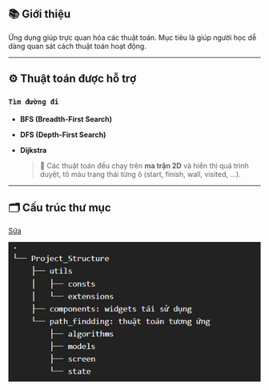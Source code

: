 ## 📚 Giới thiệu
Ứng dụng giúp trực quan hóa các thuật toán.
Mục tiêu là giúp người học dễ dàng quan sát cách thuật toán hoạt động.

---

## ⚙️ Thuật toán được hỗ trợ

### `Tìm đường đi`
- **BFS (Breadth-First Search)**
- **DFS (Depth-First Search)** 
- **Dijkstra** 

    > 🧩 Các thuật toán đều chạy trên **ma trận 2D** và hiển thị quá trình duyệt, tô màu trạng thái từng ô (start, finish, wall, visited, ...).

---

## 🗂️ Cấu trúc thư mục
[Sửa](https://tree.nathanfriend.com/?s=(%27options!(%27fancy!true~fullPat4trailingSlas4rootDot!true)~6(%276%27Project_Structure03util73const73extensions0.components%3A%20widgets2%C3%A1i%20s%E1%BB%AD%20d%E1%BB%A5ng0.path_findding%3A2hu%E1%BA%ADt2o%C3%A1n2%C6%B0%C6%A1ng%20%E1%BB%A9ng*.algorithm7.model7.screen*.state5%27)~version!%271%27)*53-%200%5Cn%202%20t3%20.4h!false~50%20%206source!7s*%017654320.*)

![alt text](readme/image.png)
